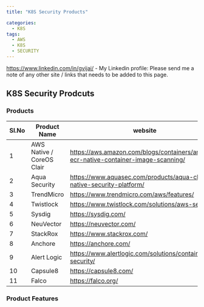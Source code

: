 ```yaml
---
title: "K8S Security Products"

categories:
  - K8S
tags:
  - AWS
  - K8S
  - SECURITY 
--- 
```

<https://www.linkedin.com/in/gvijai/> - My Linkedin profile:
Please send me a note of any other site / links that needs to be added to this page. 


## K8S Security Prodcuts 


### Products 


| Sl.No |  Product Name	     |           website |
|-------|--------|---------|
| 1 | AWS Native / CoreOS Clair	   |   https://aws.amazon.com/blogs/containers/amazon-ecr-native-container-image-scanning/ |
| 2 | Aqua Security	|https://www.aquasec.com/products/aqua-cloud-native-security-platform/ |
| 3 | TrendMicro	| https://www.trendmicro.com/aws/features/ |
| 4 | Twistlock	| https://www.twistlock.com/solutions/aws-security/ | 
| 5 | Sysdig	| https://sysdig.com/ |
| 6 | NeuVector |	https://neuvector.com/ |
| 7 | StackRox |	https://www.stackrox.com/ |
| 8 | Anchore |	https://anchore.com/ |
| 9 | Alert Logic |	https://www.alertlogic.com/solutions/container-security/ |
| 10 | Capsule8 |	https://capsule8.com/ |
| 11 | Falco |	https://falco.org/ |

### Product Features 



